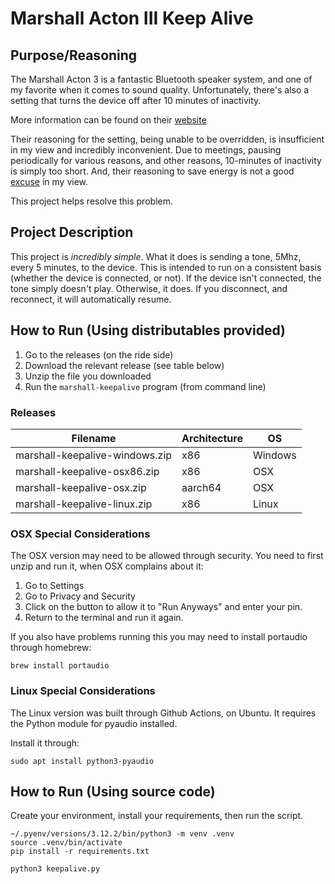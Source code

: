 # Marshall Acton III Keep Alive

## Purpose/Reasoning

The Marshall Acton 3 is a fantastic Bluetooth speaker system, and one of my 
favorite when it comes to sound quality.  Unfortunately, there's also a setting that turns the
device off after 10 minutes of inactivity.

More information can be found on their [website](https://support.marshallheadphones.com/hc/en-us/articles/6903536230929-How-to-Acton-III-Use-the-network-standby-mode)

Their reasoning for the setting, being unable to be overridden, is insufficient in my view
and incredibly inconvenient.  Due to meetings, pausing periodically for various reasons,
and other reasons, 10-minutes of inactivity is simply too short.  And, their reasoning to 
save energy is not a good [excuse](https://www.androidauthority.com/does-bluetooth-drain-battery-1145853/) in my view.

This project helps resolve this problem.

## Project Description

This project is _incredibly simple_.  What it does is sending a tone, 5Mhz, every 5 minutes, to the device.  This
is intended to run on a consistent basis (whether the device is connected, or not).  If the device isn't connected,
the tone simply doesn't play.  Otherwise, it does.  If you disconnect, and reconnect, it will automatically
resume.

## How to Run (Using distributables provided)

1. Go to the releases (on the ride side)
2. Download the relevant release (see table below)
3. Unzip the file you downloaded
4. Run the `marshall-keepalive` program (from command line)

### Releases
| Filename | Architecture | OS |
|----------|--------------|----|
| marshall-keepalive-windows.zip | x86 | Windows |
| marshall-keepalive-osx86.zip | x86 | OSX |
| marshall-keepalive-osx.zip | aarch64 | OSX |
| marshall-keepalive-linux.zip | x86 | Linux |

### OSX Special Considerations

The OSX version may need to be allowed through security.  You need to first unzip and run it,
when OSX complains about it:

1. Go to Settings
2. Go to Privacy and Security
3. Click on the button to allow it to "Run Anyways" and enter your pin.
4. Return to the terminal and run it again.

If you also have problems running this you may need to install portaudio through homebrew:

```text
brew install portaudio
```

### Linux Special Considerations

The Linux version was built through Github Actions, on Ubuntu.  It requires the Python module
for pyaudio installed.

Install it through:
```text
sudo apt install python3-pyaudio
```

## How to Run (Using source code)

Create your environment, install your requirements, then run the script.

```shell
~/.pyenv/versions/3.12.2/bin/python3 -m venv .venv
source .venv/bin/activate
pip install -r requirements.txt

python3 keepalive.py
```
